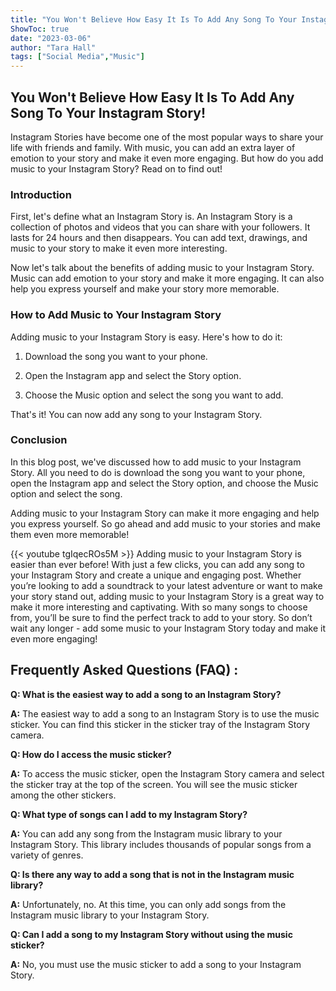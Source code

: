 ```yaml
---
title: "You Won't Believe How Easy It Is To Add Any Song To Your Instagram Story!"
ShowToc: true 
date: "2023-03-06"
author: "Tara Hall" 
tags: ["Social Media","Music"]
---
```

## You Won't Believe How Easy It Is To Add Any Song To Your Instagram Story!

Instagram Stories have become one of the most popular ways to share your life with friends and family. With music, you can add an extra layer of emotion to your story and make it even more engaging. But how do you add music to your Instagram Story? Read on to find out!

### Introduction

First, let's define what an Instagram Story is. An Instagram Story is a collection of photos and videos that you can share with your followers. It lasts for 24 hours and then disappears. You can add text, drawings, and music to your story to make it even more interesting.

Now let's talk about the benefits of adding music to your Instagram Story. Music can add emotion to your story and make it more engaging. It can also help you express yourself and make your story more memorable.

### How to Add Music to Your Instagram Story

Adding music to your Instagram Story is easy. Here's how to do it:

1. Download the song you want to your phone.

2. Open the Instagram app and select the Story option.

3. Choose the Music option and select the song you want to add.

That's it! You can now add any song to your Instagram Story.

### Conclusion

In this blog post, we've discussed how to add music to your Instagram Story. All you need to do is download the song you want to your phone, open the Instagram app and select the Story option, and choose the Music option and select the song.

Adding music to your Instagram Story can make it more engaging and help you express yourself. So go ahead and add music to your stories and make them even more memorable!

{{< youtube tgIqecROs5M >}} 
Adding music to your Instagram Story is easier than ever before! With just a few clicks, you can add any song to your Instagram Story and create a unique and engaging post. Whether you’re looking to add a soundtrack to your latest adventure or want to make your story stand out, adding music to your Instagram Story is a great way to make it more interesting and captivating. With so many songs to choose from, you’ll be sure to find the perfect track to add to your story. So don’t wait any longer - add some music to your Instagram Story today and make it even more engaging!

## Frequently Asked Questions (FAQ) :
**Q: What is the easiest way to add a song to an Instagram Story?**

**A:** The easiest way to add a song to an Instagram Story is to use the music sticker. You can find this sticker in the sticker tray of the Instagram Story camera. 

**Q: How do I access the music sticker?**

**A:** To access the music sticker, open the Instagram Story camera and select the sticker tray at the top of the screen. You will see the music sticker among the other stickers. 

**Q: What type of songs can I add to my Instagram Story?**

**A:** You can add any song from the Instagram music library to your Instagram Story. This library includes thousands of popular songs from a variety of genres. 

**Q: Is there any way to add a song that is not in the Instagram music library?**

**A:** Unfortunately, no. At this time, you can only add songs from the Instagram music library to your Instagram Story. 

**Q: Can I add a song to my Instagram Story without using the music sticker?**

**A:** No, you must use the music sticker to add a song to your Instagram Story.


